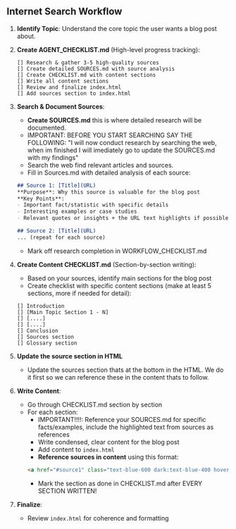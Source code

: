 ## Internet Search Workflow

1.  **Identify Topic**: Understand the core topic the user wants a blog post about.


2.  **Create AGENT_CHECKLIST.md** (High-level progress tracking):
    ```
    [] Research & gather 3-5 high-quality sources
    [] Create detailed SOURCES.md with source analysis
    [] Create CHECKLIST.md with content sections
    [] Write all content sections
    [] Review and finalize index.html
    [] Add sources section to index.html
    ```

3.  **Search & Document Sources**:
    - **Create SOURCES.md** this is where detailed research will be documented.
    - IMPORTANT: BEFORE YOU START SEARCHING SAY THE FOLLOWING: "I will now conduct research by searching the web, when im finished I will imediately go to update the SOURCES.md with my findings"
    - Search the web find relevant articles and sources.
    - Fill in Sources.md with detailed analysis of each source:
    ```markdown
    ## Source 1: [Title](URL)
    **Purpose**: Why this source is valuable for the blog post
    **Key Points**:
    - Important fact/statistic with specific details
    - Interesting examples or case studies
    - Relevant quotes or insights + the URL text highlights if possible, using the text highlighting url syntax e.g https://ar5iv.labs.arxiv.org/html/2505.06120#:~:text=artificial%20and%20limits%20the%20scope,turn%20settings
    
    ## Source 2: [Title](URL)
    ... (repeat for each source)
    ```
    - Mark off research completion in WORKFLOW_CHECKLIST.md

4.  **Create Content CHECKLIST.md** (Section-by-section writing):
    - Based on your sources, identify main sections for the blog post
    - Create checklist with specific content sections (make at least 5 sections, more if needed for detail):
    ```
    [] Introduction
    [] [Main Topic Section 1 - N]
    [] [....]
    [] [....]
    [] Conclusion
    [] Sources section
    [] Glossary section
    ```

5. **Update the source section in HTML** 
    - Update the sources section thats at the bottom in the HTML. We do it first so we can reference these in the content thats to follow.

6.  **Write Content**:
    - Go through CHECKLIST.md section by section
    - For each section:
        - IMPORTANT!!!!: Reference your SOURCES.md for specific facts/examples, include the highlighted text from sources as references
        - Write condensed, clear content for the blog post
        - Add content to `index.html`
        - **Reference sources in content** using this format:
        ```html
        <a href="#source1" class="text-blue-600 dark:text-blue-400 hover:underline">[1]</a>
        ```
        - Mark the section as done in CHECKLIST.md after EVERY SECTION WRITTEN!

7.  **Finalize**: 
    - Review `index.html` for coherence and formatting